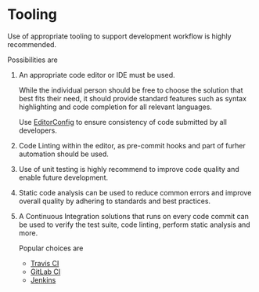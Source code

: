 # Tooling

Use of appropriate tooling to support development workflow is highly recommended.

Possibilities are

1. An appropriate code editor or IDE must be used.

   While the individual person should be free to choose the solution that best fits their need, it should provide standard features such as
   syntax highlighting and code completion for all relevant languages.

   Use [EditorConfig](http://editorconfig.org/) to ensure consistency of code submitted by all developers.

1. Code Linting within the editor, as pre-commit hooks and part of furher automation should be used.

1. Use of unit testing is highly recommend to improve code quality and enable future development.

1. Static code analysis can be used to reduce common errors and improve overall quality by adhering to standards and best practices.

1. A Continuous Integration solutions that runs on every code commit can be used
   to verify the test suite, code linting, perform static analysis and more.

   Popular choices are

   * [Travis CI](https://travis-ci.org/)
   * [GitLab CI](https://about.gitlab.com/gitlab-ci/)
   * [Jenkins](https://jenkins-ci.org/)



